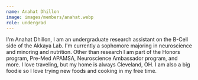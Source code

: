 ```yaml
---
name: Anahat Dhillon
image: images/members/anahat.webp
role: undergrad
---
```


I'm Anahat Dhillon, I am an undergraduate research assistant on the B-Cell side of the Akkaya Lab. I'm currently a sophomore majoring in neuroscience and minoring and nutrition. Other than research I am part of the Honors program, Pre-Med APAMSA, Neuroscience Ambassador program, and more. I love traveling, but my home is always Cleveland, OH. I am also a big foodie so I love trying new foods and cooking in my free time.